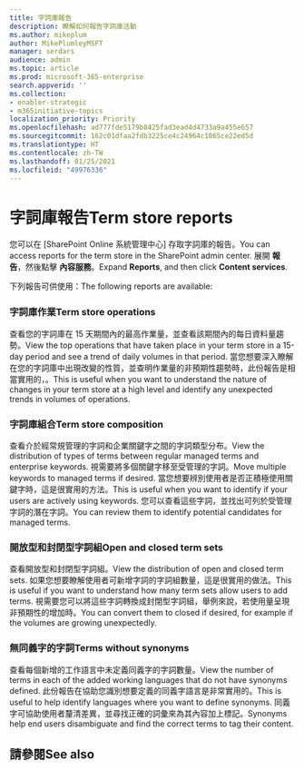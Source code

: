 ```yaml
---
title: 字詞庫報告
description: 瞭解如何報告字詞庫活動
ms.author: mikeplum
author: MikePlumleyMSFT
manager: serdars
audience: admin
ms.topic: article
ms.prod: microsoft-365-enterprise
search.appverid: ''
ms.collection:
- enabler-strategic
- m365initiative-topics
localization_priority: Priority
ms.openlocfilehash: ad777fde5179b8425fad3ead4d4733a9a455e657
ms.sourcegitcommit: 162c01dfaa2fdb3225ce4c24964c1065ce22ed5d
ms.translationtype: HT
ms.contentlocale: zh-TW
ms.lasthandoff: 01/25/2021
ms.locfileid: "49976336"
---
```

# <a name="term-store-reports"></a><span data-ttu-id="bf58e-103">字詞庫報告</span><span class="sxs-lookup"><span data-stu-id="bf58e-103">Term store reports</span></span>

<span data-ttu-id="bf58e-104">您可以在 [SharePoint Online 系統管理中心] 存取字詞庫的報告。</span><span class="sxs-lookup"><span data-stu-id="bf58e-104">You can access reports for the term store in the SharePoint admin center.</span></span> <span data-ttu-id="bf58e-105">展開 **報告**，然後點擊 **內容服務**。</span><span class="sxs-lookup"><span data-stu-id="bf58e-105">Expand **Reports**, and then click **Content services**.</span></span>

<span data-ttu-id="bf58e-106">下列報告可供使用：</span><span class="sxs-lookup"><span data-stu-id="bf58e-106">The following reports are available:</span></span>

### <a name="term-store-operations"></a><span data-ttu-id="bf58e-107">字詞庫作業</span><span class="sxs-lookup"><span data-stu-id="bf58e-107">Term store operations</span></span>

<span data-ttu-id="bf58e-108">查看您的字詞庫在 15 天期間內的最高作業量，並查看該期間內的每日資料量趨勢。</span><span class="sxs-lookup"><span data-stu-id="bf58e-108">View the top operations that have taken place in your term store in a 15-day period and see a trend of daily volumes in that period.</span></span> <span data-ttu-id="bf58e-109">當您想要深入瞭解在您的字詞庫中出現改變的性質，並查明作業量的非預期性趨勢時，此份報告是相當實用的，。</span><span class="sxs-lookup"><span data-stu-id="bf58e-109">This is useful when you want to understand the nature of changes in your term store at a high level and identify any unexpected trends in volumes of operations.</span></span> 

### <a name="term-store-composition"></a><span data-ttu-id="bf58e-110">字詞庫組合</span><span class="sxs-lookup"><span data-stu-id="bf58e-110">Term store composition</span></span>

<span data-ttu-id="bf58e-111">查看介於經常規管理的字詞和企業關鍵字之間的字詞類型分布。</span><span class="sxs-lookup"><span data-stu-id="bf58e-111">View the distribution of types of terms between regular managed terms and enterprise keywords.</span></span> <span data-ttu-id="bf58e-112">視需要將多個關鍵字移至受管理的字詞。</span><span class="sxs-lookup"><span data-stu-id="bf58e-112">Move multiple keywords to managed terms if desired.</span></span> <span data-ttu-id="bf58e-113">當您想要辨別使用者是否正積極使用關鍵字時，這是很實用的方法。</span><span class="sxs-lookup"><span data-stu-id="bf58e-113">This is useful when you want to identify if your users are actively using keywords.</span></span> <span data-ttu-id="bf58e-114">您可以查看這些字詞，並找出可列於受管理字詞的潛在字詞。</span><span class="sxs-lookup"><span data-stu-id="bf58e-114">You can review them to identify potential candidates for managed terms.</span></span>

### <a name="open-and-closed-term-sets"></a><span data-ttu-id="bf58e-115">開放型和封閉型字詞組</span><span class="sxs-lookup"><span data-stu-id="bf58e-115">Open and closed term sets</span></span>

<span data-ttu-id="bf58e-116">查看開放型和封閉型字詞組。</span><span class="sxs-lookup"><span data-stu-id="bf58e-116">View the distribution of open and closed term sets.</span></span> <span data-ttu-id="bf58e-117">如果您想要瞭解使用者可新增字詞的字詞組數量，這是很實用的做法。</span><span class="sxs-lookup"><span data-stu-id="bf58e-117">This is useful if you want to understand how many term sets allow users to add terms.</span></span> <span data-ttu-id="bf58e-118">視需要您可以將這些字詞轉換成封閉型字詞組，舉例來說，若使用量呈現非預期性的增加時。</span><span class="sxs-lookup"><span data-stu-id="bf58e-118">You can convert them to closed if desired, for example if the volumes are growing unexpectedly.</span></span> 

### <a name="terms-without-synonyms"></a><span data-ttu-id="bf58e-119">無同義字的字詞</span><span class="sxs-lookup"><span data-stu-id="bf58e-119">Terms without synonyms</span></span>

<span data-ttu-id="bf58e-120">查看每個新增的工作語言中未定義同義字的字詞數量。</span><span class="sxs-lookup"><span data-stu-id="bf58e-120">View the number of terms in each of the added working languages that do not have synonyms defined.</span></span> <span data-ttu-id="bf58e-121">此份報告在協助您識別想要定義的同義字語言是非常實用的。</span><span class="sxs-lookup"><span data-stu-id="bf58e-121">This is useful to help identify languages where you want to define synonyms.</span></span> <span data-ttu-id="bf58e-122">同義字可協助使用者釐清差異，並尋找正確的詞彙來為其內容加上標記。</span><span class="sxs-lookup"><span data-stu-id="bf58e-122">Synonyms help end users disambiguate and find the correct terms to tag their content.</span></span>

## <a name="see-also"></a><span data-ttu-id="bf58e-123">請參閱</span><span class="sxs-lookup"><span data-stu-id="bf58e-123">See also</span></span>



  






